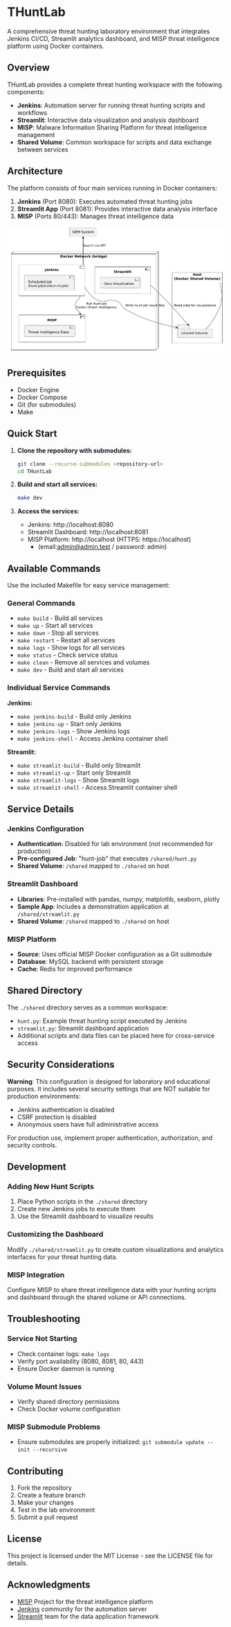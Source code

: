 # THuntLab

A comprehensive threat hunting laboratory environment that integrates Jenkins CI/CD, Streamlit analytics dashboard, and MISP threat intelligence platform using Docker containers.

## Overview

THuntLab provides a complete threat hunting workspace with the following components:

- **Jenkins**: Automation server for running threat hunting scripts and workflows
- **Streamlit**: Interactive data visualization and analysis dashboard
- **MISP**: Malware Information Sharing Platform for threat intelligence management
- **Shared Volume**: Common workspace for scripts and data exchange between services

## Architecture

The platform consists of four main services running in Docker containers:

1. **Jenkins** (Port 8080): Executes automated threat hunting jobs
2. **Streamlit App** (Port 8081): Provides interactive data analysis interface
3. **MISP** (Ports 80/443): Manages threat intelligence data

![Architecture Diagram](doc/architecture.png)

## Prerequisites

- Docker Engine
- Docker Compose
- Git (for submodules)
- Make

## Quick Start

1. **Clone the repository with submodules:**
   ```bash
   git clone --recurse-submodules <repository-url>
   cd THuntLab
   ```

2. **Build and start all services:**
   ```bash
   make dev
   ```

3. **Access the services:**
   - Jenkins: http://localhost:8080
   - Streamlit Dashboard: http://localhost:8081
   - MISP Platform: http://localhost (HTTPS: https://localhost)
      - (email:admin@admin.test / password: admin)

## Available Commands

Use the included Makefile for easy service management:

### General Commands
- `make build` - Build all services
- `make up` - Start all services
- `make down` - Stop all services
- `make restart` - Restart all services
- `make logs` - Show logs for all services
- `make status` - Check service status
- `make clean` - Remove all services and volumes
- `make dev` - Build and start all services

### Individual Service Commands

**Jenkins:**
- `make jenkins-build` - Build only Jenkins
- `make jenkins-up` - Start only Jenkins
- `make jenkins-logs` - Show Jenkins logs
- `make jenkins-shell` - Access Jenkins container shell

**Streamlit:**
- `make streamlit-build` - Build only Streamlit
- `make streamlit-up` - Start only Streamlit
- `make streamlit-logs` - Show Streamlit logs
- `make streamlit-shell` - Access Streamlit container shell

## Service Details

### Jenkins Configuration

- **Authentication**: Disabled for lab environment (not recommended for production)
- **Pre-configured Job**: "hunt-job" that executes `/shared/hunt.py`
- **Shared Volume**:  `/shared` mapped to `./shared` on host

### Streamlit Dashboard

- **Libraries**: Pre-installed with pandas, numpy, matplotlib, seaborn, plotly
- **Sample App**: Includes a demonstration application at `/shared/streamlit.py`
- **Shared Volume**:  `/shared` mapped to `./shared` on host

### MISP Platform

- **Source**: Uses official MISP Docker configuration as a Git submodule
- **Database**: MySQL backend with persistent storage
- **Cache**: Redis for improved performance

## Shared Directory

The `./shared` directory serves as a common workspace:

- `hunt.py`: Example threat hunting script executed by Jenkins
- `streamlit.py`: Streamlit dashboard application
- Additional scripts and data files can be placed here for cross-service access

## Security Considerations

**Warning**: This configuration is designed for laboratory and educational purposes. It includes several security settings that are NOT suitable for production environments:

- Jenkins authentication is disabled
- CSRF protection is disabled
- Anonymous users have full administrative access

For production use, implement proper authentication, authorization, and security controls.

## Development

### Adding New Hunt Scripts

1. Place Python scripts in the `./shared` directory
2. Create new Jenkins jobs to execute them
3. Use the Streamlit dashboard to visualize results

### Customizing the Dashboard

Modify `./shared/streamlit.py` to create custom visualizations and analytics interfaces for your threat hunting data.

### MISP Integration

Configure MISP to share threat intelligence data with your hunting scripts and dashboard through the shared volume or API connections.

## Troubleshooting

### Service Not Starting
- Check container logs: `make logs`
- Verify port availability (8080, 8081, 80, 443)
- Ensure Docker daemon is running

### Volume Mount Issues
- Verify shared directory permissions
- Check Docker volume configuration

### MISP Submodule Problems
- Ensure submodules are properly initialized: `git submodule update --init --recursive`

## Contributing

1. Fork the repository
2. Create a feature branch
3. Make your changes
4. Test in the lab environment
5. Submit a pull request

## License

This project is licensed under the MIT License - see the LICENSE file for details.

## Acknowledgments

- [MISP](https://www.misp-project.org/) Project for the threat intelligence platform
- [Jenkins](https://www.jenkins.io/) community for the automation server
- [Streamlit](https://streamlit.io/) team for the data application framework